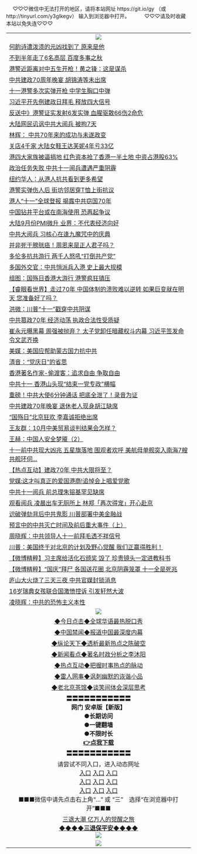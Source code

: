  <table>
　<tr>
♡♡♡微信中无法打开的地区，请将本站网址 https://git.io/gy （或 http://tinyurl.com/y3glkegv） 输入到浏览器中打开。 
　</tr>
　<tr>
♡♡♡请及时收藏本站以免失连♡♡♡
   </tr>
   <tr>
    <td align=center><img src="https://github.com/gyhhx/image-upload/blob/master/title1.jpg" /></td>
  </tr>
<tr><td align="left"><a href="https://xwood.fun/oo.aspx?name=c1079224&key=nqynnipsxfbxcbni&from=gy">何韵诗遭泼漆的元凶找到了 原来是他</a></td></tr>
<tr><td align="left"><a href="https://xwood.fun/oo.aspx?name=c1079716&key=nqynnipsxfbxcbni&from=gy">不到半年走了6名高层 百度多事之秋</a></td></tr>
<tr><td align="left"><a href="https://xwood.fun/oo.aspx?name=c1079735&key=nqynnipsxfbxcbni&from=gy">港警近距离对中五生开枪！黄之锋：这是谋杀</a></td></tr>
<tr><td align="left"><a href="https://xwood.fun/oo.aspx?name=c1079267&key=nqynnipsxfbxcbni&from=gy">中共建政70周年晚宴 胡锦涛等未出席</a></td></tr>
<tr><td align="left"><a href="https://xwood.fun/oo.aspx?name=c1079576&key=nqynnipsxfbxcbni&from=gy">十一港警多次实弹开枪 中学生胸口中弹</a></td></tr>
<tr><td align="left"><a href="https://xwood.fun/oo.aspx?name=c1079286&key=nqynnipsxfbxcbni&from=gy">习近平开先例建政日拜毛 释放四大信号</a></td></tr>
<tr><td align="left"><a href="https://xwood.fun/oo.aspx?name=c1079734&key=nqynnipsxfbxcbni&from=gy">反送中》港警证实发射6发实弹 血腥驱散66伤2命危</a></td></tr>
<tr><td align="left"><a href="https://xwood.fun/oo.aspx?name=c1079718&key=nqynnipsxfbxcbni&from=gy">大陆网民讥讽中共大阅兵 被拘7天</a></td></tr>
<tr><td align="left"><a href="https://xwood.fun/oo.aspx?name=c1079559&key=nqynnipsxfbxcbni&from=gy">林辉： 中共70年来的成功与未遂政变</a></td></tr>
<tr><td align="left"><a href="https://xwood.fun/oo.aspx?name=c1079584&key=nqynnipsxfbxcbni&from=gy">关店4千家 大陆女鞋王达芙妮4年亏33亿</a></td></tr>
<tr><td align="left"><a href="https://xwood.fun/oo.aspx?name=c1079738&key=nqynnipsxfbxcbni&from=gy">港四大家族被逼捐地 红色资本抢了香港一半土地 中资占港股63%</a></td></tr>
<tr><td align="left"><a href="https://xwood.fun/oo.aspx?name=c1079737&key=nqynnipsxfbxcbni&from=gy">政治任务失败 中共十一阅兵遭遇严重阴霾</a></td></tr>
<tr><td align="left"><a href="https://xwood.fun/oo.aspx?name=c1079361&key=nqynnipsxfbxcbni&from=gy">纽约华人：从港人抗共看到更多希望</a></td></tr>
<tr><td align="left"><a href="https://xwood.fun/oo.aspx?name=c1079720&key=nqynnipsxfbxcbni&from=gy">港警实弹伤人后 街坊邻居穿T恤上街抗议</a></td></tr>
<tr><td align="left"><a href="https://xwood.fun/oo.aspx?name=c1079579&key=nqynnipsxfbxcbni&from=gy">港人“十一”全球登报 揭露中共窃国70年</a></td></tr>
<tr><td align="left"><a href="https://xwood.fun/oo.aspx?name=c1079713&key=nqynnipsxfbxcbni&from=gy">中国钻井平台或在南海使用 恐再起争议</a></td></tr>
<tr><td align="left"><a href="https://xwood.fun/oo.aspx?name=c1079594&key=nqynnipsxfbxcbni&from=gy">大陆9月份PMI微升 业界：不代表经济向好</a></td></tr>
<tr><td align="left"><a href="https://xwood.fun/oo.aspx?name=c1079736&key=nqynnipsxfbxcbni&from=gy">中共大阅兵 习核心在逢九魔咒中的庆典</a></td></tr>
<tr><td align="left"><a href="https://xwood.fun/oo.aspx?name=c1079123&key=nqynnipsxfbxcbni&from=gy">并非死于膀胱癌！周恩来是正人君子吗？</a></td></tr>
<tr><td align="left"><a href="https://xwood.fun/oo.aspx?name=c1079707&key=nqynnipsxfbxcbni&from=gy">多伦多抗共游行 两千人怒吼“打倒共产党”</a></td></tr>
<tr><td align="left"><a href="https://xwood.fun/oo.aspx?name=c1079242&key=nqynnipsxfbxcbni&from=gy">多国外交官：中共悄派兵入港 史上最大规模</a></td></tr>
<tr><td align="left"><a href="https://xwood.fun/oo.aspx?name=c1079626&key=nqynnipsxfbxcbni&from=gy">组图：国殇日香港大游行 港警疯狂镇压</a></td></tr>
<tr><td align="left"><a href="https://xwood.fun/oo.aspx?name=c1079274&key=nqynnipsxfbxcbni&from=gy">【睿眼看世界】走过70年 中国体制的溃败难以逆转 如果巨变就在明天 您准备好了吗？</a></td></tr>
<tr><td align="left"><a href="https://xwood.fun/oo.aspx?name=c1079520&key=nqynnipsxfbxcbni&from=gy">洪微：川普“十一”戳穿中共阴谋</a></td></tr>
<tr><td align="left"><a href="https://xwood.fun/oo.aspx?name=c1079739&key=nqynnipsxfbxcbni&from=gy">中共篡政70年 经济动荡 执政合法性受质疑</a></td></tr>
<tr><td align="left"><a href="https://xwood.fun/oo.aspx?name=c1002151&key=nqynnipsxfbxcbni&from=gy">崔永元曝黑幕 周强被抛弃？ 太子党卸任暗藏权斗内幕 习近平签发命令文武齐换</a></td></tr>
<tr><td align="left"><a href="https://xwood.fun/oo.aspx?name=c1079577&key=nqynnipsxfbxcbni&from=gy">美媒：美国应帮助蒙古国力抗中共</a></td></tr>
<tr><td align="left"><a href="https://xwood.fun/oo.aspx?name=c1079728&key=nqynnipsxfbxcbni&from=gy">清音：“党庆日”的省思</a></td></tr>
<tr><td align="left"><a href="https://xwood.fun/oo.aspx?name=c1079622&key=nqynnipsxfbxcbni&from=gy">香港著名作家-偷渡客：追求自由 争取自由</a></td></tr>
<tr><td align="left"><a href="https://xwood.fun/oo.aspx?name=c1079548&key=nqynnipsxfbxcbni&from=gy">中共十一 香港山头现“结束一党专政”横幅</a></td></tr>
<tr><td align="left"><a href="https://xwood.fun/oo.aspx?name=c1007566&key=nqynnipsxfbxcbni&from=gy">重磅！中共大使6分钟通话 把底全泄了！录音为证</a></td></tr>
<tr><td align="left"><a href="https://xwood.fun/oo.aspx?name=c1079313&key=nqynnipsxfbxcbni&from=gy">中共建政70年晚宴 退休老人现身胡江缺席</a></td></tr>
<tr><td align="left"><a href="https://xwood.fun/oo.aspx?name=c1079558&key=nqynnipsxfbxcbni&from=gy">“国殇日”北京狂欢 李嘉诚拒绝出席</a></td></tr>
<tr><td align="left"><a href="https://xwood.fun/oo.aspx?name=c1079515&key=nqynnipsxfbxcbni&from=gy">王友群：10月中美贸易谈判结果会怎样？</a></td></tr>
<tr><td align="left"><a href="https://xwood.fun/oo.aspx?name=c1079726&key=nqynnipsxfbxcbni&from=gy">王赫：中国人安全梦魇（2）</a></td></tr>
<tr><td align="left"><a href="https://xwood.fun/oo.aspx?name=c1079229&key=nqynnipsxfbxcbni&from=gy">十一前中共现大凶兆 五星旗落地 围观者欢呼 美航母单舰突入南海7艘共舰环伺...</a></td></tr>
<tr><td align="left"><a href="https://xwood.fun/oo.aspx?name=c1079719&key=nqynnipsxfbxcbni&from=gy">【热点互动】建政70年 中共大限将至？</a></td></tr>
<tr><td align="left"><a href="https://xwood.fun/oo.aspx?name=c1079370&key=nqynnipsxfbxcbni&from=gy">党媒:这才叫真正的爱国港商!追悼会上唱爱党歌</a></td></tr>
<tr><td align="left"><a href="https://xwood.fun/oo.aspx?name=c1079545&key=nqynnipsxfbxcbni&from=gy">中共十一阅兵 前总理朱镕基罕见缺席</a></td></tr>
<tr><td align="left"><a href="https://xwood.fun/oo.aspx?name=c1079365&key=nqynnipsxfbxcbni&from=gy">观看阅兵 凌晨出车无厕所上 林郑「再次得宠」开心赴京</a></td></tr>
<tr><td align="left"><a href="https://xwood.fun/oo.aspx?name=c1079472&key=nqynnipsxfbxcbni&from=gy">识破弹劾背后中共鬼影 川普部署中美金融战</a></td></tr>
<tr><td align="left"><a href="https://xwood.fun/oo.aspx?name=c1079373&key=nqynnipsxfbxcbni&from=gy">预言中的中共灭亡时间及前后重大事件（上）</a></td></tr>
<tr><td align="left"><a href="https://xwood.fun/oo.aspx?name=c1079351&key=nqynnipsxfbxcbni&from=gy">周晓辉：中共领导人十一前拜毛透不祥信号</a></td></tr>
<tr><td align="left"><a href="https://xwood.fun/oo.aspx?name=c1079244&key=nqynnipsxfbxcbni&from=gy">川普：美国终于对北京的计划及野心觉醒 我们正赢得胜利！</a></td></tr>
<tr><td align="left"><a href="https://xwood.fun/oo.aspx?name=c1079117&key=nqynnipsxfbxcbni&from=gy">【微博精粹】习主席给活化石颁奖 毁了 珍贵镜头一定进教科书</a></td></tr>
<tr><td align="left"><a href="https://xwood.fun/oo.aspx?name=c1079606&key=nqynnipsxfbxcbni&from=gy">【微博精粹】“国庆”拜尸 各国送花圈 北京阴霾笼罩 十一全是死兆</a></td></tr>
<tr><td align="left"><a href="https://xwood.fun/oo.aspx?name=c1079345&key=nqynnipsxfbxcbni&from=gy">庐山大火烧了三天三夜 中共官媒封锁消息</a></td></tr>
<tr><td align="left"><a href="https://xwood.fun/oo.aspx?name=c1079239&key=nqynnipsxfbxcbni&from=gy">16岁瑞典女孩联合国激愤控诉 引发轩然大波</a></td></tr>
<tr><td align="left"><a href="https://xwood.fun/oo.aspx?name=c1079524&key=nqynnipsxfbxcbni&from=gy">凌晓辉：中共的恐怖主义本性</a></td></tr>

 <tr>
    <td align=center><img src="https://github.com/gyhhx/image-upload/blob/master/shipin.jpg" /></td>
  </tr>
 <tr>
   <td align=center> 
<a href="https://tru28th.xwood.fun/oo.aspx?name=c816850&key=nqynnipsxfbxcbni&from=gy&tag=9877">◆今日点击◆全球华语最热脱口秀</a><br/>
    </td>
  </tr>
  <tr>
  <td align=center>
<a href="https://tru28th.xwood.fun/oo.aspx?name=c816860&key=nqynnipsxfbxcbni&from=gy&tag=99733110">◆中国禁闻◆报道中国最深度内幕</a><br/>
   </tr>
  <tr>
     <td align=center>
<a href="https://tru28th.xwood.fun/oo.aspx?name=c816855&key=nqynnipsxfbxcbni&from=gy&tag=997110">◆纵论天下◆透析最新热点之陈破空</a><br/>
   </tr>
   <tr>
      <td align=center>
<a href="https://tru28th.xwood.fun/oo.aspx?name=c838308&key=nqynnipsxfbxcbni&from=gy&tag=9973110">◆新闻看点◆著名时政分析之李沐阳</a><br/>
   </tr>
   <tr>
     <td align=center>
<a href="https://tru28th.xwood.fun/oo.aspx?name=c816852&key=nqynnipsxfbxcbni&from=gy&tag=9733110">◆热点互动◆把握时事热点的脉动</a><br/>
   </tr>
   <tr>
      <td align=center>
<a href="https://tru28th.xwood.fun/oo.aspx?name=c816694&key=nqynnipsxfbxcbni&from=gy&tag=93310">◆雷人网事◆讽刺幽默的诙谐小品</a><br/>
   </tr>
   <tr>
    <td align=center>
<a href="https://tru28th.xwood.fun/oo.aspx?name=c816650&key=nqynnipsxfbxcbni&from=gy&tag=9973110">◆老北京茶馆◆谈笑间体会深层思考</a><br/>
   </tr>
  <tr>
    <td align=center>
 <b>〓〓〓〓〓〓〓〓〓〓〓<br/>网门 安卓版【新版】<br/> ●长期访问<br/> ●一键翻墙<br/>  ●不限时长<br/> 
 <a href="https://share.weiyun.com/5MdOKOt">👉<b>点我下载</a><br/>〓〓〓〓〓〓〓〓〓〓〓<br/>
    </td>
    </tr>
   <tr>
    <td align=center>请尝试不同入口，进入动态网址<br/>
      <a href="https://s3.us-east-2.amazonaws.com/ogateo/show.htm">入口</a>
      <a href="https://s3.ca-central-1.amazonaws.com/ogatec/show.htm">入口</a>
      <a href="https://s3.ap-southeast-2.amazonaws.com/ogatey/show.htm">入口</a><br/>
      <a href="https://s3.ap-northeast-2.amazonaws.com/ogates/show.htm">入口</a>
      <a href="https://s3.eu-central-1.amazonaws.com/ogatef/show.htm">入口</a>
      <a href="https://s3.ap-south-1.amazonaws.com/ogatem/show.htm">入口</a><br/>
      <a href="https://s3-us-west-1.amazonaws.com/ogaten/show.htm">入口</a>
      <a href="https://s3.eu-west-2.amazonaws.com/ogatel/show.htm">入口</a>
      <a href="https://s3.ap-northeast-1.amazonaws.com/ogatet/show.htm">入口</a><br/>
      ■■■微信中请先点击右上角“...” 或 “三”　选择“在浏览器中打开”■■■<b><br/>
    </td>
  </tr>
  <tr>  
  <td align=center>
  <a href="https://tru28th.xwood.fun/oo.aspx?name=c894205&key=nqynnipsxfbxcbni&from=gy&tag=9973110">三退大潮 亿万人的觉醒之旅</a><br/>
      <a href="https://tru28th.xwood.fun/oo.aspx?name=ogQuit.aspx&key=nqynnipsxfbxcbni&from=gy"><b>◆◆◆◆三退保平安◆◆◆◆<br/></a>
      <img src="https://github.com/gyhhx/image-upload/blob/master/3t.jpg" /><br/>
      </td>
  </tr>
   <tr>
    <td align=center><img src="https://raw.githubusercontent.com/oGate2/Up/master/oGate_640.jpg"/></td>
  </tr>
</table>
